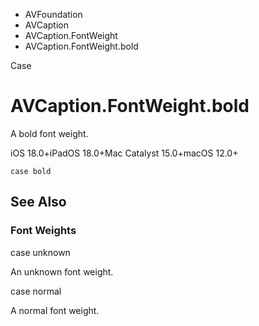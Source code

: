 

- AVFoundation
- AVCaption
- AVCaption.FontWeight
-  AVCaption.FontWeight.bold 

Case

# AVCaption.FontWeight.bold

A bold font weight.

iOS 18.0+iPadOS 18.0+Mac Catalyst 15.0+macOS 12.0+

``` source
case bold
```

## See Also

### Font Weights

case unknown

An unknown font weight.

case normal

A normal font weight.

